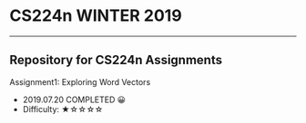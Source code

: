 # CS224n WINTER 2019
---
Repository for CS224n Assignments
---
Assignment1: Exploring Word Vectors
- 2019.07.20 COMPLETED 😀
- Difficulty: ★☆☆☆☆

